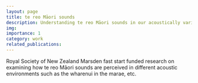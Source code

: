 ```yaml
---
layout: page
title: te reo Māori sounds
description: Understanding te reo Māori sounds in our acoustically varied world
img: 
importance: 1
category: work
related_publications: 
---
```


Royal Society of New Zealand Marsden fast start funded research on examining how te reo Māori sounds are perceived in different acoustic environments such as the wharenui in the marae, etc. 
